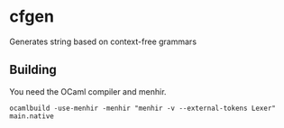 cfgen
=====

Generates string based on context-free grammars

## Building

You need the OCaml compiler and menhir.

```
ocamlbuild -use-menhir -menhir "menhir -v --external-tokens Lexer" main.native
```
